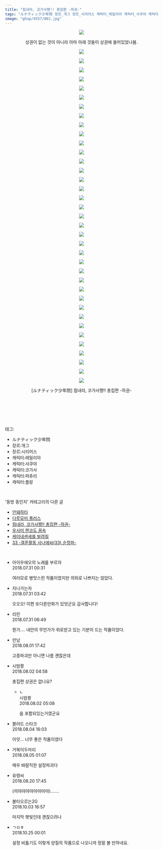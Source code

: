 ```yaml
---
title: "힘내라, 코가사쨩!! 총집편 -하권-"
tags: "ルナティック少年院 장르_개그 장르_시리어스 캐릭터_레밀리아 캐릭터_사쿠야 캐릭터_코가사 캐릭터_파츄리 캐릭터_플랑 동방_동인지"
image: "ghap/4557/001.jpg"
---
```

<div class="article">
<p style="text-align: center; clear: none; float: none;"><img src="{{ site.nasurl }}/ghap/4557/001.jpg"/></p>
<p style="text-align: center; clear: none; float: none;">상권이 없는 것이 아니라 아마 아래 것들이 상권에 들어있었나봄.</p>
<p style="text-align: center; clear: none; float: none;"><img src="{{ site.nasurl }}/ghap/4557/002.jpg"/></p>
<p style="text-align: center; clear: none; float: none;"><img src="{{ site.nasurl }}/ghap/4557/003.jpg"/></p>
<p style="text-align: center; clear: none; float: none;"><img src="{{ site.nasurl }}/ghap/4557/004.jpg"/></p>
<p style="text-align: center; clear: none; float: none;"><img src="{{ site.nasurl }}/ghap/4557/005.jpg"/></p>
<p style="text-align: center; clear: none; float: none;"><img src="{{ site.nasurl }}/ghap/4557/006.jpg"/></p>
<p style="text-align: center; clear: none; float: none;"><img src="{{ site.nasurl }}/ghap/4557/007.jpg"/></p>
<p style="text-align: center; clear: none; float: none;"><img src="{{ site.nasurl }}/ghap/4557/008.jpg"/></p>
<p style="text-align: center; clear: none; float: none;"><img src="{{ site.nasurl }}/ghap/4557/009.jpg"/></p>
<p style="text-align: center; clear: none; float: none;"><img src="{{ site.nasurl }}/ghap/4557/010.jpg"/></p>
<p style="text-align: center; clear: none; float: none;"><img src="{{ site.nasurl }}/ghap/4557/011.jpg"/></p>
<p style="text-align: center; clear: none; float: none;"><img src="{{ site.nasurl }}/ghap/4557/012.jpg"/></p>
<p style="text-align: center; clear: none; float: none;"><img src="{{ site.nasurl }}/ghap/4557/013.jpg"/></p>
<p style="text-align: center; clear: none; float: none;"><img src="{{ site.nasurl }}/ghap/4557/014.jpg"/></p>
<p style="text-align: center; clear: none; float: none;"><img src="{{ site.nasurl }}/ghap/4557/015.jpg"/></p>
<p style="text-align: center; clear: none; float: none;"><img src="{{ site.nasurl }}/ghap/4557/016.jpg"/></p>
<p style="text-align: center; clear: none; float: none;"><img src="{{ site.nasurl }}/ghap/4557/017.jpg"/></p>
<p style="text-align: center; clear: none; float: none;"><img src="{{ site.nasurl }}/ghap/4557/018.jpg"/></p>
<p style="text-align: center; clear: none; float: none;"><img src="{{ site.nasurl }}/ghap/4557/019.jpg"/></p>
<p style="text-align: center; clear: none; float: none;"><img src="{{ site.nasurl }}/ghap/4557/020.jpg"/></p>
<p style="text-align: center; clear: none; float: none;"><img src="{{ site.nasurl }}/ghap/4557/021.jpg"/></p>
<p style="text-align: center; clear: none; float: none;"><img src="{{ site.nasurl }}/ghap/4557/022.jpg"/></p>
<p style="text-align: center; clear: none; float: none;"><img src="{{ site.nasurl }}/ghap/4557/023.jpg"/></p>
<p style="text-align: center; clear: none; float: none;"><img src="{{ site.nasurl }}/ghap/4557/024.jpg"/></p>
<p style="text-align: center; clear: none; float: none;"><img src="{{ site.nasurl }}/ghap/4557/025.jpg"/></p>
<p style="text-align: center; clear: none; float: none;"><img src="{{ site.nasurl }}/ghap/4557/026.jpg"/></p>
<p style="text-align: center; clear: none; float: none;"><img src="{{ site.nasurl }}/ghap/4557/027.jpg"/></p>
<p style="text-align: center; clear: none; float: none;"><img src="{{ site.nasurl }}/ghap/4557/028.jpg"/></p>
<p style="text-align: center; clear: none; float: none;"><img src="{{ site.nasurl }}/ghap/4557/029.jpg"/></p>
<p style="text-align: center; clear: none; float: none;"><img src="{{ site.nasurl }}/ghap/4557/030.jpg"/></p>
<p style="text-align: center; clear: none; float: none;"><img src="{{ site.nasurl }}/ghap/4557/031.jpg"/></p>
<p style="text-align: center; clear: none; float: none;"><img src="{{ site.nasurl }}/ghap/4557/032.jpg"/></p>
<p style="text-align: center; clear: none; float: none;"><img src="{{ site.nasurl }}/ghap/4557/033.jpg"/></p>
<p style="text-align: center; clear: none; float: none;"><img src="{{ site.nasurl }}/ghap/4557/034.jpg"/></p>
<p style="text-align: center; clear: none; float: none;"><img src="{{ site.nasurl }}/ghap/4557/035.jpg"/></p>
<p style="text-align: center; clear: none; float: none;"><img src="{{ site.nasurl }}/ghap/4557/036.jpg"/></p>
<p style="text-align: center; clear: none; float: none;"><img src="{{ site.nasurl }}/ghap/4557/037.jpg"/></p>
<p style="text-align: center; clear: none; float: none;"><img src="{{ site.nasurl }}/ghap/4557/038.jpg"/></p>
<p style="text-align: center; clear: none; float: none;">[ルナティック少年院] 힘내라, 코가사쨩!! 총집편 -하권-</p>
<p style="text-align: center; clear: none; float: none;"><br/></p>
<p><br/></p>
</div><br/>
<div class="tagTrail">
<p>태그: </p>
<ul>
<li>ルナティック少年院</li>
<li>장르:개그</li>
<li>장르:시리어스</li>
<li>캐릭터:레밀리아</li>
<li>캐릭터:사쿠야</li>
<li>캐릭터:코가사</li>
<li>캐릭터:파츄리</li>
<li>캐릭터:플랑</li>
</ul>
</div><br/>
<div class="another">
<p>'동방 동인지' 카테고리의 다른 글</p>
<ul>
<li><a href="/2018-08-02-ghap_4565">안돼하타</a></li>
<li><a href="/2018-08-02-ghap_4564">다루모미 플러스</a></li>
<li><a href="/2018-07-30-ghap_4557">힘내라, 코가사쨩!! 총집편 -하권-</a></li>
<li><a href="/2018-07-30-ghap_4556">우사미 렌코도 꿈속</a></li>
<li><a href="/2018-07-30-ghap_4554">케이네센세를 빌려줘</a></li>
<li><a href="/2018-07-29-ghap_4553">33 -결혼활동 사나에씨(33) 순정파-</a></li>
</ul>
</div><br/>
<div class="cb_module cb_fluid">
<div class="cb_wrt cb_profile">
<div class="comment">
<ul>
<li class="cb_thumb_off" id="comment15297276">
<div class="cb_comment_area">
<div class="cb_info_area">
<div class="cb_section">
<span class="cb_nick_name">아이우에오의 노래를 부르자</span>
</div>
<div class="cb_section">
<span class="cb_date">2018.07.31 00:31 </span>
</div>
</div>
<div class="cb_dsc_comment">
<p class="cb_dsc">
											여러모로 병맛스런 작품이였지만 의외로 나쁘지는 않았다.
										</p>
</div>
</div></li>
<li class="cb_thumb_off" id="comment15297364">
<div class="cb_comment_area">
<div class="cb_info_area">
<div class="cb_section">
<span class="cb_nick_name">지나가는자</span>
</div>
<div class="cb_section">
<span class="cb_date">2018.07.31 03:42 </span>
</div>
</div>
<div class="cb_dsc_comment">
<p class="cb_dsc">
											오오오! 이편 또다른만화가 있엇군요 감사합니다!
										</p>
</div>
</div></li>
<li class="cb_thumb_off" id="comment15297471">
<div class="cb_comment_area">
<div class="cb_info_area">
<div class="cb_section">
<span class="cb_nick_name">리린</span>
</div>
<div class="cb_section">
<span class="cb_date">2018.07.31 06:49 </span>
</div>
</div>
<div class="cb_dsc_comment">
<p class="cb_dsc">
											뭔가.... 내안의 무언가가 위로받고 있는 기분이 드는 작품이었다.
										</p>
</div>
</div></li>
<li class="cb_thumb_off" id="comment15298525">
<div class="cb_comment_area">
<div class="cb_info_area">
<div class="cb_section">
<span class="cb_nick_name">만남</span>
</div>
<div class="cb_section">
<span class="cb_date">2018.08.01 17:42 </span>
</div>
</div>
<div class="cb_dsc_comment">
<p class="cb_dsc">
											고증파괴만 아니면 나름 괜찮은데
										</p>
</div>
</div></li>
<li class="cb_thumb_off" id="comment15298870">
<div class="cb_comment_area">
<div class="cb_info_area">
<div class="cb_section">
<span class="cb_nick_name">시밤쾅</span>
</div>
<div class="cb_section">
<span class="cb_date">2018.08.02 04:58 </span>
</div>
</div>
<div class="cb_dsc_comment">
<p class="cb_dsc">
											총집편 상권은 없나요?
										</p>
</div>
<ul>
<li class="cb_thumb_off" id="comment15298877">
<span class="cb_bu_subnode">ㄴ</span>
<div class="cb_comment_area">
<div class="cb_info_area">
<div class="cb_section">
<span class="cb_nick_name">시밤쾅</span>
</div>
<div class="cb_section">
<span class="cb_date">2018.08.02 05:08 </span>
</div>
</div>
<div class="cb_dsc_comment">
<p class="cb_dsc">
																음 포함되있는거였군요
															</p>
</div>
</div>
</li>
</ul>
</div></li>
<li class="cb_thumb_off" id="comment15300615">
<div class="cb_comment_area">
<div class="cb_info_area">
<div class="cb_section">
<span class="cb_nick_name">블러드 스타크</span>
</div>
<div class="cb_section">
<span class="cb_date">2018.08.04 16:03 </span>
</div>
</div>
<div class="cb_dsc_comment">
<p class="cb_dsc">
											아앗... 너무 좋은 작품이였다
										</p>
</div>
</div></li>
<li class="cb_thumb_off" id="comment15300877">
<div class="cb_comment_area">
<div class="cb_info_area">
<div class="cb_section">
<span class="cb_nick_name">거북이두마리</span>
</div>
<div class="cb_section">
<span class="cb_date">2018.08.05 01:07 </span>
</div>
</div>
<div class="cb_dsc_comment">
<p class="cb_dsc">
											매우 바람직한 설정파괴다
										</p>
</div>
</div></li>
<li class="cb_thumb_off" id="comment15312809">
<div class="cb_comment_area">
<div class="cb_info_area">
<div class="cb_section">
<span class="cb_nick_name">유령씨</span>
</div>
<div class="cb_section">
<span class="cb_date">2018.08.20 17:45 </span>
</div>
</div>
<div class="cb_dsc_comment">
<p class="cb_dsc">
											(끼야야야아아아아아).......
										</p>
</div>
</div></li>
<li class="cb_thumb_off" id="comment15344409">
<div class="cb_comment_area">
<div class="cb_info_area">
<div class="cb_section">
<span class="cb_nick_name">불타오르는2G</span>
</div>
<div class="cb_section">
<span class="cb_date">2018.10.03 16:57 </span>
</div>
</div>
<div class="cb_dsc_comment">
<p class="cb_dsc">
											마지막 햇빛인데 괜찮으려나
										</p>
</div>
</div></li>
<li class="cb_thumb_off" id="comment15361693">
<div class="cb_comment_area">
<div class="cb_info_area">
<div class="cb_section">
<span class="cb_nick_name">ㄱㅁㅎ</span>
</div>
<div class="cb_section">
<span class="cb_date">2018.10.25 00:01 </span>
</div>
</div>
<div class="cb_dsc_comment">
<p class="cb_dsc">
											설정 비틀기도 이렇게 양질의 작품으로 나오니까 정말 볼 만하네요.
										</p>
</div>
</div></li>
</ul>
</div>
</div><!-- commentList close -->
</div><br/>

